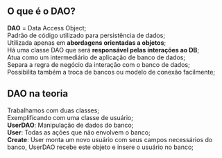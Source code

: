 ## O que é o DAO?
**DAO** = Data Access Object;  
Padrão de código utilizado para persistência de dados;  
Utilizada apenas em **abordagens orientadas a objetos**;  
Há uma classe DAO que será **responsável pelas interações ao DB**;  
Atua como um intermediário de aplicação de banco de dados;  
Separa a regra de negócio da interação com o banco de dados;  
Possibilita também a troca de bancos ou modelo de conexão facilmente;  

## DAO na teoria
Trabalhamos com duas classes;  
Exemplificando com uma classe de usuário;  
**UserDAO**: Manipulação de dados do banco;  
**User**: Todas as ações que não envolvem o banco;  
**Create**: User monta um novo usuário com seus campos necessários do banco, UserDAO recebe este objeto e insere o usuário no banco;  